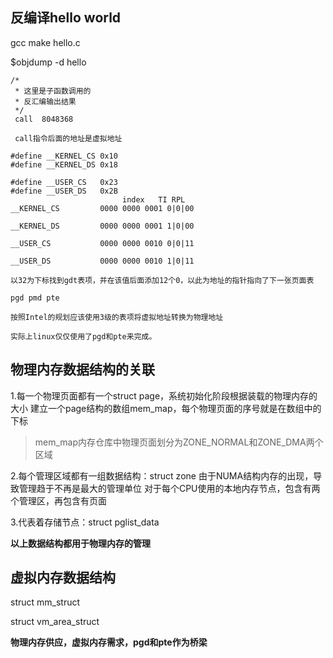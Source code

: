 ## 反编译hello world
gcc make hello.c

$objdump -d hello 

	/*
	 * 这里是子函数调用的
	 * 反汇编输出结果
	 */
	 call  8048368

	 call指令后面的地址是虚拟地址

 	#define __KERNEL_CS	0x10
	#define __KERNEL_DS	0x18

	#define __USER_CS	0x23
	#define __USER_DS	0x2B
					         index   TI RPL	
	__KERNEL_CS			0000 0000 0001 0|0|00

	__KERNEL_DS			0000 0000 0001 1|0|00

	__USER_CS			0000 0000 0010 0|0|11

	__USER_DS			0000 0000 0010 1|0|11

	以32为下标找到gdt表项，并在该值后面添加12个0，以此为地址的指针指向了下一张页面表

	pgd pmd pte 

	按照Intel的规划应该使用3级的表项将虚拟地址转换为物理地址

	实际上linux仅仅使用了pgd和pte来完成。
## 物理内存数据结构的关联
1.每一个物理页面都有一个struct page，系统初始化阶段根据装载的物理内存的大小
建立一个page结构的数组mem_map，每个物理页面的序号就是在数组中的下标

>mem_map内存仓库中物理页面划分为ZONE_NORMAL和ZONE_DMA两个区域

2.每个管理区域都有一组数据结构：struct zone
由于NUMA结构内存的出现，导致管理趋于不再是最大的管理单位
对于每个CPU使用的本地内存节点，包含有两个管理区，再包含有页面

3.代表着存储节点：struct pglist_data


**以上数据结构都用于物理内存的管理**
## 虚拟内存数据结构
struct mm_struct 

struct vm_area_struct


**物理内存供应，虚拟内存需求，pgd和pte作为桥梁**

